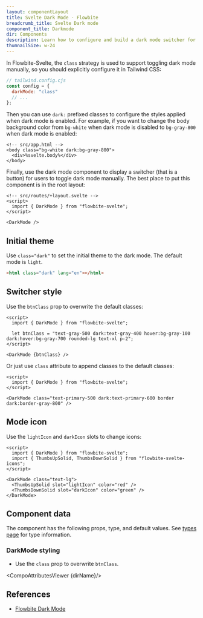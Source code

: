 ```yaml
---
layout: componentLayout
title: Svelte Dark Mode - Flowbite
breadcrumb_title: Svelte Dark mode
component_title: Darkmode
dir: Components
description: Learn how to configure and build a dark mode switcher for Flowbite using Tailwind CSS and start developing with the components from the library
thumnailSize: w-24
---
```


<script>
  import { CompoAttributesViewer, GitHubCompoLinks, toKebabCase } from '../../utils'
  import { P, A } from '$lib'
  const dirName = toKebabCase(component_title)
</script>

In Flowbite-Svelte, the `class` strategy is used to support toggling dark mode manually, so you should explicitly configure it in Tailwind CSS:

```js example
// tailwind.config.cjs
const config = {
  darkMode: "class"
  // ...
};
```

Then you can use `dark:` prefixed classes to configure the styles applied when dark mode is enabled. For example, if you want to change the body background color from `bg-white` when dark mode is disabled to `bg-gray-800` when dark mode is enabled:

```svelte example hideOutput
<!-- src/app.html -->
<body class="bg-white dark:bg-gray-800">
  <div>%svelte.body%</div>
</body>
```

Finally, use the dark mode component to display a switcher (that is a button) for users to toggle dark mode manually. The best place to put this component is in the root layout:

```svelte example
<!-- src/routes/+layout.svelte -->
<script>
  import { DarkMode } from "flowbite-svelte";
</script>

<DarkMode />
```

## Initial theme

Use `class="dark"` to set the initial theme to the dark mode. The default mode is `light`.

```html
<html class="dark" lang="en"></html>
```

## Switcher style

Use the `btnClass` prop to overwrite the default classes:

```svelte example
<script>
  import { DarkMode } from "flowbite-svelte";

  let btnClass = "text-gray-500 dark:text-gray-400 hover:bg-gray-100 dark:hover:bg-gray-700 rounded-lg text-xl p-2";
</script>

<DarkMode {btnClass} />
```

Or just use `class` attribute to append classes to the default classes:

```svelte example
<script>
  import { DarkMode } from "flowbite-svelte";
</script>

<DarkMode class="text-primary-500 dark:text-primary-600 border dark:border-gray-800" />
```

## Mode icon

Use the `lightIcon` and `darkIcon` slots to change icons:

```svelte example
<script>
  import { DarkMode } from "flowbite-svelte";
  import { ThumbsUpSolid, ThumbsDownSolid } from "flowbite-svelte-icons";
</script>

<DarkMode class="text-lg">
  <ThumbsUpSolid slot="lightIcon" color="red" />
  <ThumbsDownSolid slot="darkIcon" color="green" />
</DarkMode>
```

## Component data

The component has the following props, type, and default values. See [types page](/docs/pages/typescript) for type information.

### DarkMode styling

- Use the `class` prop to overwrite `btnClass`.

<CompoAttributesViewer {dirName}/>

## References

- [Flowbite Dark Mode](https://flowbite.com/docs/customize/dark-mode/)

<GitHubCompoLinks />
